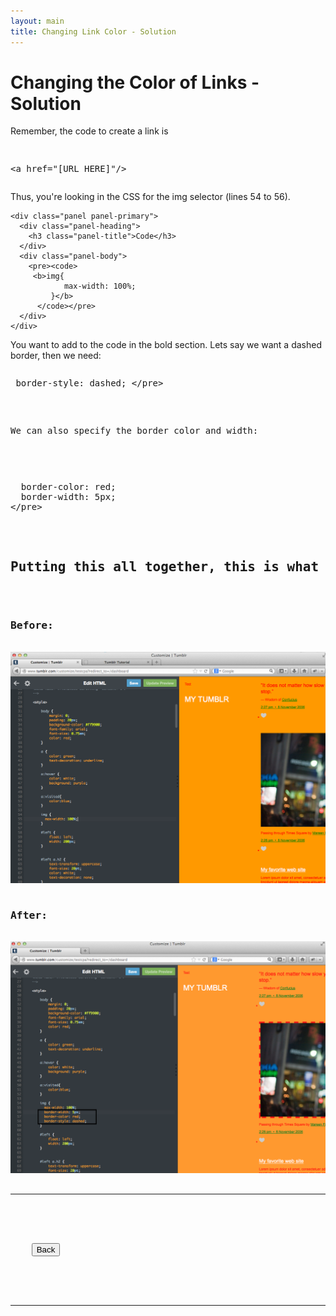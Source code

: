 ```yaml
---
layout: main
title: Changing Link Color - Solution
---
```


# Changing the Color of Links - Solution

Remember, the code to create a link is <pre><xmp> <a href="[URL HERE]"/> </xmp></pre>
Thus, you're looking in the CSS for the img selector (lines 54 to 56).

<div class="row">
  <div class="col-md-6">

    <div class="panel panel-primary">
      <div class="panel-heading">
        <h3 class="panel-title">Code</h3>
      </div>
      <div class="panel-body">
        <pre><code>
         <b>img{	
		        max-width: 100%;
		     }</b>
          </code></pre>
      </div>
    </div>
  
  </div>
</div>

You want to add to the code in the bold section. Lets say we want a dashed border, then we need:
<pre><xmp> border-style: dashed; </pre></xmp>

We can also specify the border color and width:
<pre><xmp>
  border-color: red;
  border-width: 5px;
</pre></xmp>

<h2>Putting this all together, this is what your Tumblr code and page will look like before and after your modifications:</h2>

<h3>Before:</h3>
<img src="../imageborderbefore.png"/>

<h3>After:</h3>
<img src="../imageborderafter.png"/>

---

<div class="row">
  <div class="col-md-1">
    <a href="../imageborder"><button type="button" class="btn btn-primary btn-lg">Back</button></a>
  </div>
</div>

---